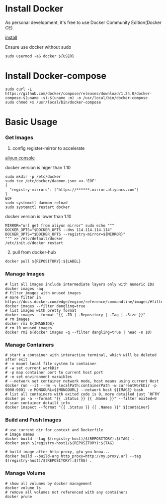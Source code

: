# Install Docker

As personal development, it's free to use Docker Community Edition(Docker CE).

[install](https://docs.docker.com/engine/installation/linux/ubuntu/)

Ensure use docker without sudo

```
sudo usermod -aG docker ${USER}
```

# Install Docker-compose

```
sudo curl -L https://github.com/docker/compose/releases/download/1.24.0/docker-compose-$(uname -s)-$(uname -m) -o /usr/local/bin/docker-compose
sudo chmod +x /usr/local/bin/docker-compose
```
# Basic Usage

### Get Images

1. config register-mirror to accelerate

[aliyun console](https://cr.console.aliyun.com)

docker version is higer than 1.10

```shell
sudo mkdir -p /etc/docker
sudo tee /etc/docker/daemon.json <<-'EOF'
{
  "registry-mirrors": ["https://******.mirror.aliyuncs.com"]
}
EOF
sudo systemctl daemon-reload
sudo systemctl restart docker
```

docker version is lower than 1.10

```shell
MIRROR="url get from aliyun mirror" sudo echo """
DOCKER_OPTS="$DOCKER_OPTS --dns 114.114.114.114"
DOCKER_OPTS="$DOCKER_OPTS --registry-mirror=${MIRROR}"
""" >> /etc/default/docker
/etc/init.d/docker restart
```

2. pull from docker-hub

```shell
docker pull ${REPOSITORY}:${LABEL}
```

### Manage Images

```shell
# list all images include intermediate layers only with numeric IDs
docker images -aq
# filter images with unused images
# more filter in https://docs.docker.com/edge/engine/reference/commandline/images/#filtering
docker images --filter dangling=true
# list images with pretty format
docker images --format "{{ .ID | .Repository | .Tag | .Size }}"
# rm images
docker rmi ${IMAGEIDS}
# rm 10 unused images
docker rmi $(docker images -q --filter dangling=true | head -n 10)
```

### Manage Containers

```shell
# start a container with interactive terminal, which will be deleted after exit
# -v mount local file system to container
# -w set current workDir
# -p map container port to current host port
# -e set environment varaibles
# --network set container network mode, host means using current Host
docker run --it --rm -v localPath:containerPath -w currentWorkDir -p 9000:9001 -e MONGOURL=${MONGOURL} --network host ${IMAGE} bash
# list all containers with exited code is 0, more detailed just `RFTM`
docker ps -a --format "{{ .Status }} {{ .Names }}" --filter exited=0
# scan container detailt info
docker inspect --format "{{ .Status }} {{ .Names }}" ${container}
```

### Build and Push Images

```shell
# use current dir for context and Dockerfile
# image names
docker build --tag $(registry-host)/$(REPOSITORY):$(TAG) .
docker push $(registry-host)/$(REPOSITORY):$(TAG)

# build image after http proxy, gfw you know...
docker build --build-arg http_proxy=http://my.proxy.url --tag $(registry-host)/$(REPOSITORY):$(TAG) .
```

### Manage Volume

```shell
# show all volumes by docker management
docker volume ls
# remove all volumes not referenced with any containers
docker prune
```
